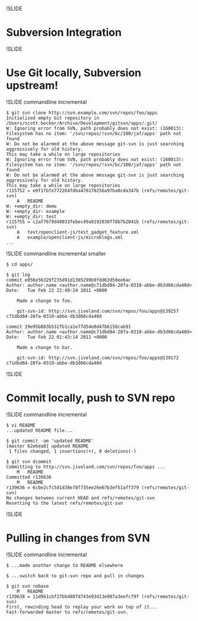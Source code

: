 !SLIDE

# Subversion Integration #

!SLIDE

# Use Git locally, Subversion upstream! #

!SLIDE commandline incremental

    $ git svn clone http://svn.example.com/svn/repos/foo/apps
    Initialized empty Git repository in /Users/scott.becker/Archive/Development/gitsvn/apps/.git/
    W: Ignoring error from SVN, path probably does not exist: (160013): Filesystem has no item: '/svn/repos/!svn/bc/100/jaf/apps' path not found
    W: Do not be alarmed at the above message git-svn is just searching aggressively for old history.
    This may take a while on large repositories
    W: Ignoring error from SVN, path probably does not exist: (160013): Filesystem has no item: '/svn/repos/!svn/bc/100/jaf/apps' path not found
    W: Do not be alarmed at the above message git-svn is just searching aggressively for old history.
    This may take a while on large repositories
    r115752 = e0f1fbfe772264fdba470170256a97ba0cda347b (refs/remotes/git-svn)
    	A	README
    W: +empty_dir: demo
    W: +empty_dir: example
    W: +empty_dir: test
    r115755 = c2af7679d48033febec49a9192830f78b7b2041b (refs/remotes/git-svn)
    	A	test/openclient-js/test_gadget_feature.xml
    	A	example/openclient-js/microblogs.xml
    ...

!SLIDE commandline incremental smaller

    $ cd apps/

    $ git log
    commit e056e56329f235d91d1305299b0fdd63d58ee6ac
    Author: author.name <author.name@c71dbd84-28fa-0310-abbe-db3d66cda40d>
    Date:   Tue Feb 22 22:49:24 2011 +0000

        Made a change to foo.

        git-svn-id: http://svn.jiveland.com/svn/repos/foo/apps@139257 c71dbd84-28fa-0310-abbe-db3d66cda40d

    commit 19e95b883b532fb1ca1e77d54e0d47b6158cab91
    Author: author.name <author.name@c71dbd84-28fa-0310-abbe-db3d66cda40d>
    Date:   Tue Feb 22 01:43:14 2011 +0000

        Made a change to bar.

        git-svn-id: http://svn.jiveland.com/svn/repos/foo/apps@139172 c71dbd84-28fa-0310-abbe-db3d66cda40d

!SLIDE

# Commit locally, push to SVN repo #

!SLIDE commandline incremental

    $ vi README
    ...updated README file...
    
    $ git commit -am 'updated README'
    [master 62e6ea0] updated README
     1 files changed, 1 insertions(+), 0 deletions(-)
    
    $ git svn dcommit
    Committing to http://svn.jiveland.com/svn/repos/foo/apps ...
    	M	README
    Committed r139636
    	M	README
    r139636 = 6cbe2cfc5d1d38e78f735ee26e67b3ef51aff379 (refs/remotes/git-svn)
    No changes between current HEAD and refs/remotes/git-svn
    Resetting to the latest refs/remotes/git-svn

!SLIDE

# Pulling in changes from SVN #

!SLIDE commandline incremental

    $ ...made another change to README elsewhere
    
    $ ...switch back to git-svn repo and pull in changes

    $ git svn rebase
    	M	README
    r139638 = 11d9b1cbf27bb4807d743e93d13e987a3eefc79f (refs/remotes/git-svn)
    First, rewinding head to replay your work on top of it...
    Fast-forwarded master to refs/remotes/git-svn.

